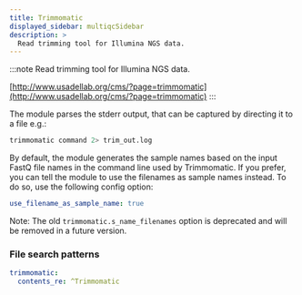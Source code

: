```yaml
---
title: Trimmomatic
displayed_sidebar: multiqcSidebar
description: >
  Read trimming tool for Illumina NGS data.
---
```


<!--
~~~~~ DO NOT EDIT ~~~~~
This file is autogenerated from the MultiQC module python docstring.
Do not edit the markdown, it will be overwritten.

File path for the source of this content: multiqc/modules/trimmomatic/trimmomatic.py
~~~~~~~~~~~~~~~~~~~~~~~
-->

:::note
Read trimming tool for Illumina NGS data.

[http://www.usadellab.org/cms/?page=trimmomatic](http://www.usadellab.org/cms/?page=trimmomatic)
:::

The module parses the stderr output, that can be captured by directing it to a file e.g.:

```sh
trimmomatic command 2> trim_out.log
```

By default, the module generates the sample names based on the input FastQ file names in
the command line used by Trimmomatic. If you prefer, you can tell the module to use
the filenames as sample names instead. To do so, use the following config option:

```yaml
use_filename_as_sample_name: true
```

Note: The old `trimmomatic.s_name_filenames` option is deprecated and will be removed in a future version.

### File search patterns

```yaml
trimmomatic:
  contents_re: ^Trimmomatic
```
